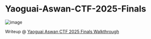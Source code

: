 # Yaoguai-Aswan-CTF-2025-Finals
![image](https://github.com/user-attachments/assets/f1468e46-456d-4746-a8e5-b89433b50898)

Writeup @ [Yaoguai Aswan CTF 2025 Finals Walkthrough](https://medium.com/@sayedreda/yaoguai-aswan-ctf-2025-finals-3b9003931803)
